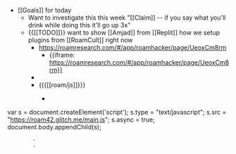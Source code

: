 - [[Goals]] for today
    - Want to investigate this this week "[[Claim]] -- if you say what you'll drink while doing this it'll go up 3x"
    - {{[[TODO]]}} want to show [[Amjad]] from [[Replit]] how we setup plugins from [[RoamCult]] right now
        - https://roamresearch.com/#/app/roamhacker/page/UeoxCm8rm
            - {{iframe: https://roamresearch.com/#/app/roamhacker/page/UeoxCm8rm}}
        -  
        - {{{[[roam/js]]}}}
            - ```javascript

var s = document.createElement('script');
	s.type = "text/javascript";
  	s.src =  "https://roam42.glitch.me/main.js";
  	s.async = true;
document.body.appendChild(s);
```
        - 
        - 
